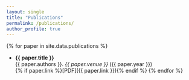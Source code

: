 ```yaml
---
layout: single
title: "Publications"
permalink: /publications/
author_profile: true
---
```


{% for paper in site.data.publications %}
- **{{ paper.title }}**  
  {{ paper.authors }}. _{{ paper.venue }}_ ({{ paper.year }})  
  {% if paper.link %}[PDF]({{ paper.link }}){% endif %}
{% endfor %}

